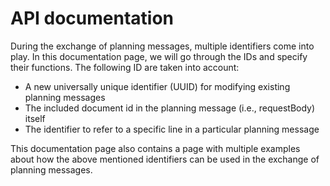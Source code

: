 # API documentation

During the exchange of planning messages, multiple identifiers come into play. In this documentation page, we will go through the IDs and specify their functions. The following ID are taken into account:

- A new universally unique identifier (UUID) for modifying existing planning messages
- The included document id in the planning message (i.e., requestBody) itself
- The identifier to refer to a specific line in a particular planning message

This documentation page also contains a page with multiple examples about how the above mentioned identifiers can be used in the exchange of planning messages.